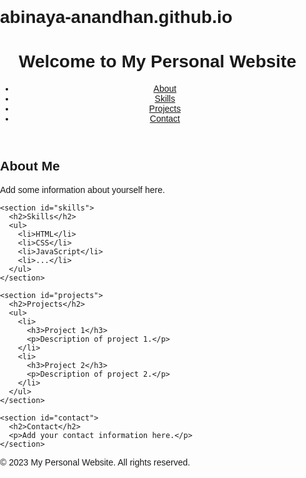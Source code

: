 # abinaya-anandhan.github.io
<!DOCTYPE html>
<html lang="en">
<head>
  <link rel="stylesheet" href="styles.css">
  <meta charset="UTF-8">
  <meta name="viewport" content="width=device-width, initial-scale=1.0">
  <title>Abi's Webpage</title>
  <style>
    /* General Styles */
body {
  font-family: Arial, sans-serif;
  margin: 0;
  padding: 0;
}

h1, h2, h3 {
  color: #333;
}

a {
  color: #007bff;
  text-decoration: none;
}

/* Header Styles */
header {
  background-color: #f8f8f8;
  padding: 20px;
}

nav ul {
  list-style: none;
  margin: 0;
  padding: 0;
}

nav ul li {
  display: inline;
  margin-right: 10px;
}

/* Main Content Styles */
main {
  padding: 20px;
}

section {
  margin-bottom: 40px;
}

section h2 {
  margin-bottom: 20px;
}

section ul {
  list-style: disc;
  padding-left: 20px;
}

/* Footer Styles */
footer {
  background-color: #333;
  color: #fff;
  padding: 10px;
  text-align: center;
}

/* Responsive Styles */
@media (max-width: 768px) {
  header {
    text-align: center;
  }

  nav ul {
    display: block;
    text-align: center;
  }

  nav ul li {
    display: block;
    margin-bottom: 10px;
  }
}

  </style>
</head>
<body>
  <header>
    <h1>Welcome to My Personal Website</h1>
    <nav>
      <ul>
        <li><a href="#about">About</a></li>
        <li><a href="#skills">Skills</a></li>
        <li><a href="#projects">Projects</a></li>
        <li><a href="#contact">Contact</a></li>
      </ul>
    </nav>
  </header>

  <main>
    <section id="about">
      <h2>About Me</h2>
      <p>Add some information about yourself here.</p>
    </section>

    <section id="skills">
      <h2>Skills</h2>
      <ul>
        <li>HTML</li>
        <li>CSS</li>
        <li>JavaScript</li>
        <li>...</li>
      </ul>
    </section>

    <section id="projects">
      <h2>Projects</h2>
      <ul>
        <li>
          <h3>Project 1</h3>
          <p>Description of project 1.</p>
        </li>
        <li>
          <h3>Project 2</h3>
          <p>Description of project 2.</p>
        </li>
      </ul>
    </section>

    <section id="contact">
      <h2>Contact</h2>
      <p>Add your contact information here.</p>
    </section>
  </main>

  <footer>
    <p>© 2023 My Personal Website. All rights reserved.</p>
  </footer>
</body>
</html>
